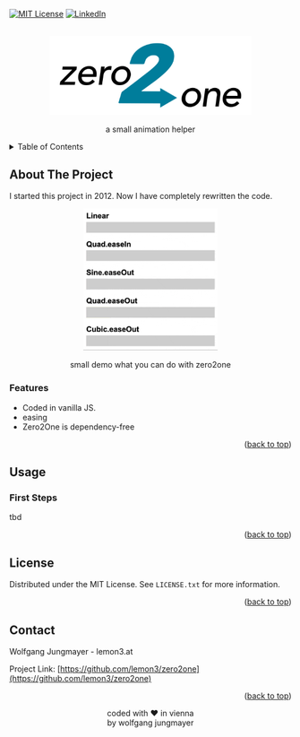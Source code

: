 <a name="readme-top"></a>

<!-- PROJECT SHIELDS -->
[![MIT License][license-shield]][license-url]
[![LinkedIn][linkedin-shield]][linkedin-url]

<!-- PROJECT LOGO -->
<br />
<div align="center">
  <a href="https://github.com/lemon3/birthdaypicker">
    <img src="https://raw.githubusercontent.com/lemon3/zero2one/main/_assets/images/zero2one.svg" alt="Logo" width="360" height="auto">
  </a>
  <p align="center">a small animation helper</h3>
</div>

<!-- TABLE OF CONTENTS -->
<details>
  <summary>Table of Contents</summary>
  <ol>
    <li>
      <a href="#about-the-project">About The Project</a>
    </li>
    <li>
      <a href="#usage">Usage</a>
    </li>
    <li>
      <a href="#license">License</a>
    </li>
    <li>
      <a href="#contact">Contact</a>
    </li>
  </ol>
</details>

<!-- ABOUT THE PROJECT -->
## About The Project
I started this project in 2012. Now I have completely rewritten the code.
<div align="center">
  <a href="https://github.com/lemon3/birthdaypicker">
    <img src="https://raw.githubusercontent.com/lemon3/zero2one/main/_assets/images/demo.gif" alt="demo gif" width="240" height="auto">
  </a>
  <p>small demo what you can do with zero2one</p>
</div>

### Features
* Coded in vanilla JS.
* easing
* Zero2One is dependency-free

<p align="right">(<a href="#readme-top">back to top</a>)</p>

<!-- USAGE EXAMPLES -->
## Usage
### First Steps
tbd

<p align="right">(<a href="#readme-top">back to top</a>)</p>

<!-- LICENSE -->
## License

Distributed under the MIT License. See `LICENSE.txt` for more information.

<p align="right">(<a href="#readme-top">back to top</a>)</p>

<!-- CONTACT -->
## Contact

Wolfgang Jungmayer - lemon3.at

Project Link: [https://github.com/lemon3/zero2one](https://github.com/lemon3/zero2one)

<p align="right">(<a href="#readme-top">back to top</a>)</p>

<div align="center">coded with ❤ in vienna<br>by wolfgang jungmayer</div>

<!-- MARKDOWN LINKS & IMAGES -->

[license-shield]: https://img.shields.io/github/license/lemon3/zero2one?style=for-the-badge
[license-url]: https://github.com/lemon3/zero2one/blob/main/LICENSE

[linkedin-shield]: https://img.shields.io/badge/-LinkedIn-black.svg?style=for-the-badge&logo=linkedin&colorB=555
[linkedin-url]: https://www.linkedin.com/in/wolfgangjungmayer/
